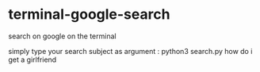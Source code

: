 # terminal-google-search
search on google on the terminal

simply type your search subject as argument : python3 search.py how do i get a girlfriend
